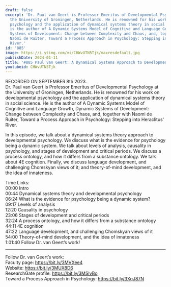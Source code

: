 ```yaml
---
draft: false
excerpt: 'Dr. Paul van Geert is Professor Emeritus of Developmental Psychology at
  the University of Groningen, Netherlands. He is renowned for his work on developmental
  psychology and the application of dynamical systems theory in social science. He
  is the author of A Dynamic Systems Model of Cognitive and Language Growth, Dynamic
  Systems of Development: Change between Complexity and Chaos, and, together with
  Naomi de Ruiter, Toward a Process Approach in Psychology: Stepping into Heraclitus''
  River.'
id: '885'
image: https://i.ytimg.com/vi/CHWvUTN5Tjk/maxresdefault.jpg
publishDate: 2024-01-11
title: '#885 Paul van Geert: A Dynamical Systems Approach to Developmental Psychology'
youtubeid: CHWvUTN5Tjk
---
```

RECORDED ON SEPTEMBER 8th 2023.  
Dr. Paul van Geert is Professor Emeritus of Developmental Psychology at the University of Groningen, Netherlands. He is renowned for his work on developmental psychology and the application of dynamical systems theory in social science. He is the author of A Dynamic Systems Model of Cognitive and Language Growth, Dynamic Systems of Development: Change between Complexity and Chaos, and, together with Naomi de Ruiter, Toward a Process Approach in Psychology: Stepping into Heraclitus' River.

In this episode, we talk about a dynamical systems theory approach to developmental psychology. We discuss what is the evidence for psychology being a dynamic system. We talk about levels of analysis, causality in psychology, and stages of development and critical periods. We discuss a process ontology, and how it differs from a substance ontology. We talk about 4E cognition. Finally, we discuss language development, and challenging Chomskyan views of it; and theory-of-mind development, and the idea of innateness.

Time Links:  
00:00  Intro  
00:44  Dynamical systems theory and developmental psychology  
06:24  What is the evidence for psychology being a dynamic system?  
09:17  Levels of analysis  
12:20  Causality in psychology  
23:06  Stages of development and critical periods  
32:24  A process ontology, and how it differs from a substance ontology  
44:11  4E cognition  
47:22  Language development, and challenging Chomskyan views of it  
54:00  Theory-of-mind development, and the idea of innateness  
1:01:40  Follow Dr. van Geert’s work!

---

Follow Dr. van Geert’s work:  
Faculty page: https://bit.ly/3MVXee4  
Website: https://bit.ly/3MUX8D6  
ResearchGate profile: https://bit.ly/3MSlvBo  
Toward a Process Approach in Psychology: https://bit.ly/3XqJ87N
